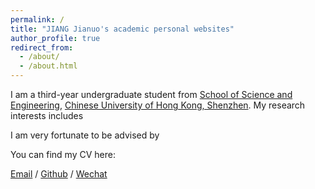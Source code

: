 ```yaml
---
permalink: /
title: "JIANG Jianuo's academic personal websites"
author_profile: true
redirect_from: 
  - /about/
  - /about.html
---
```


I am a third-year undergraduate student from [School of Science and Engineering](https://sse.cuhk.edu.cn/en), [Chinese University of Hong Kong, Shenzhen](https://www.cuhk.edu.cn/en). My research interests includes

I am very fortunate to be advised by 

You can find my CV here:

[Email](jianguojiangn@gmail.com) / [Github]() / [Wechat]()
